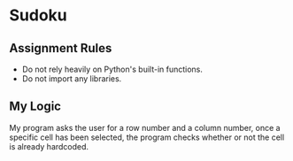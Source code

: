# Sudoku

## Assignment Rules
* Do not rely heavily on Python's built-in functions.
* Do not import any libraries.

## My Logic
My program asks the user for a row number and a column number, once a specific cell has been selected, the program checks whether or not the cell is already hardcoded.
